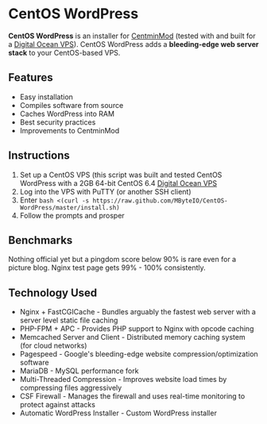 # CentOS WordPress

**CentOS WordPress** is an installer for [CentminMod](http://centminmod.com/) (tested with and built for a [Digital Ocean VPS](https://www.digitalocean.com/?refcode=751743d45e36)). CentOS WordPress adds a **bleeding-edge web server stack** to your CentOS-based VPS.

## Features
+ Easy installation
+ Compiles software from source
+ Caches WordPress into RAM
+ Best security practices
+ Improvements to CentminMod

## Instructions
1. Set up a CentOS VPS (this script was built and tested CentOS WordPress with a 2GB 64-bit CentOS 6.4 [Digital Ocean VPS](https://www.digitalocean.com/?refcode=751743d45e36)
2. Log into the VPS with PuTTY (or another SSH client)
3. Enter `bash <(curl -s https://raw.github.com/MByteIO/CentOS-WordPress/master/install.sh)`
4. Follow the prompts and prosper

## Benchmarks
Nothing official yet but a pingdom score below 90% is rare even for a picture blog. Nginx test page gets 99% - 100% consistently.

## Technology Used
+ Nginx + FastCGICache - Bundles arguably the fastest web server with a server level static file caching
+ PHP-FPM + APC - Provides PHP support to Nginx with opcode caching
+ Memcached Server and Client - Distributed memory caching system (for cloud networks)
+ Pagespeed - Google's bleeding-edge website compression/optimization software
+ MariaDB - MySQL performance fork
+ Multi-Threaded Compression - Improves website load times by compressing files aggressively
+ CSF Firewall - Manages the firewall and uses real-time monitoring to protect against attacks
+ Automatic WordPress Installer - Custom WordPress installer

